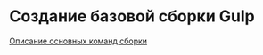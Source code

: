 # Создание базовой сборки Gulp

[Описание основных команд сборки](https://github.com/Taras21071988/gulp1.1/blob/main/description.txt)
